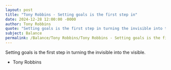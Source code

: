 ```yaml
---
layout: post
title: "Tony Robbins - Setting goals is the first step in"
date: 2024-12-28 12:00:00 -0000
author: Tony Robbins
quote: "Setting goals is the first step in turning the invisible into the visible."
subject: Balance
permalink: /Balance/Tony Robbins/Tony Robbins - Setting goals is the first step in
---
```


Setting goals is the first step in turning the invisible into the visible.

- Tony Robbins
